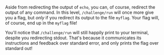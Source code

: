 Aside from redirecting the output of `echo`, you can, of course, redirect the output of any command.
In this level, `/challenge/run` will once more give you a flag, but _only_ if you redirect its output to the file `myflag`.
Your flag will, of course, end up in the `myflag` file!

You'll notice that `/challenge/run` will still happily print to your terminal, despite you redirecting stdout.
That's because it communicates its instructions and feedback over standard error, and only prints the flag over standard out!
